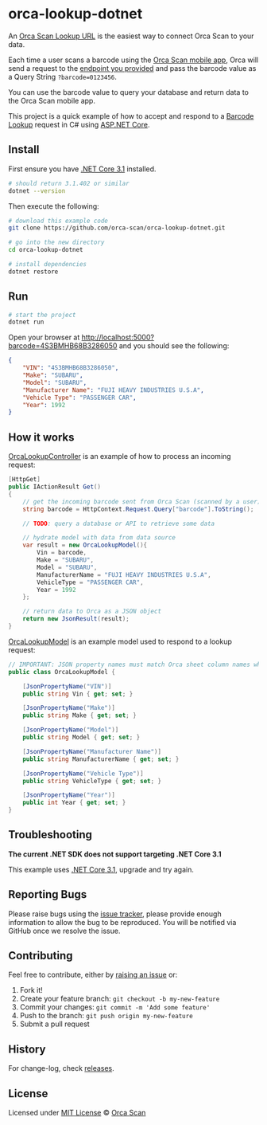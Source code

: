 # orca-lookup-dotnet

An [Orca Scan Lookup URL](https://orcascan.com/docs/api/lookup-url) is the easiest way to connect Orca Scan to your data.

Each time a user scans a barcode using the [Orca Scan mobile app](https://orcascan.com/mobile), Orca will send a request to the [endpoint you provided](https://orcascan.com/docs/api/lookup-url#add-your-lookup-url) and pass the barcode value as a Query String `?barcode=0123456`.

You can use the barcode value to query your database and return data to the Orca Scan mobile app.

This project is a quick example of how to accept and respond to a [Barcode Lookup](https://orcascan.com/docs/api/lookup-url) request in C# using [ASP.NET Core](https://dotnet.microsoft.com/learn/aspnet/what-is-aspnet-core).

## Install

First ensure you have [.NET Core 3.1](https://dotnet.microsoft.com/learn/aspnet/hello-world-tutorial/install) installed.

```bash
# should return 3.1.402 or similar
dotnet --version
```

Then execute the following:

```bash
# download this example code
git clone https://github.com/orca-scan/orca-lookup-dotnet.git

# go into the new directory
cd orca-lookup-dotnet

# install dependencies
dotnet restore
```

## Run

```bash
# start the project
dotnet run
```

Open your browser at [http://localhost:5000?barcode=4S3BMHB68B3286050](http://localhost:5000?barcode=4S3BMHB68B3286050) and you should see the following:

```json
{
    "VIN": "4S3BMHB68B3286050",
    "Make": "SUBARU",
    "Model": "SUBARU",
    "Manufacturer Name": "FUJI HEAVY INDUSTRIES U.S.A",
    "Vehicle Type": "PASSENGER CAR",
    "Year": 1992
}
```

## How it works

[OrcaLookupController](/Controllers/OrcaLookupController.cs) is an example of how to process an incoming request:

```csharp
[HttpGet]
public IActionResult Get()
{
    // get the incoming barcode sent from Orca Scan (scanned by a user)
    string barcode = HttpContext.Request.Query["barcode"].ToString();

    // TODO: query a database or API to retrieve some data

    // hydrate model with data from data source
    var result = new OrcaLookupModel(){
        Vin = barcode,
        Make = "SUBARU",
        Model = "SUBARU",
        ManufacturerName = "FUJI HEAVY INDUSTRIES U.S.A",
        VehicleType = "PASSENGER CAR",
        Year = 1992
    };

    // return data to Orca as a JSON object
    return new JsonResult(result);
}
```

[OrcaLookupModel](/Models/OrcaLookupModel.cs) is an example model used to respond to a lookup request:

```csharp
// IMPORTANT: JSON property names must match Orca sheet column names when serialised
public class OrcaLookupModel {

    [JsonPropertyName("VIN")]
    public string Vin { get; set; }

    [JsonPropertyName("Make")]
    public string Make { get; set; }

    [JsonPropertyName("Model")]
    public string Model { get; set; }

    [JsonPropertyName("Manufacturer Name")]
    public string ManufacturerName { get; set; }

    [JsonPropertyName("Vehicle Type")]
    public string VehicleType { get; set; }

    [JsonPropertyName("Year")]
    public int Year { get; set; }
}
```

## Troubleshooting

**The current .NET SDK does not support targeting .NET Core 3.1**

This example uses [.NET Core 3.1](https://dotnet.microsoft.com/download/dotnet-core/3.1), upgrade and try again.

## Reporting Bugs

Please raise bugs using the [issue tracker](https://github.com/orca-scan/orca-lookup-dotnet/issues), please provide enough information to allow the bug to be reproduced. You will be notified via GitHub once we resolve the issue.

## Contributing

Feel free to contribute, either by [raising an issue](https://github.com/orca-scan/orca-lookup-dotnet/issues) or:

1. Fork it!
2. Create your feature branch: `git checkout -b my-new-feature`
3. Commit your changes: `git commit -m 'Add some feature'`
4. Push to the branch: `git push origin my-new-feature`
5. Submit a pull request

## History

For change-log, check [releases](https://github.com/orca-scan/orca-lookup-dotnet/releases).

## License

Licensed under [MIT License](LICENSE) &copy; [Orca Scan](https://orcascan.com)
